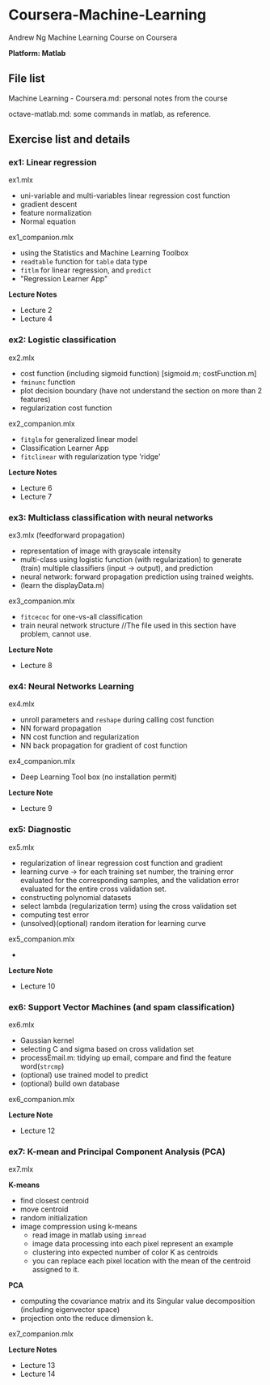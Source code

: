 # Coursera-Machine-Learning
Andrew Ng Machine Learning Course on Coursera

__Platform: Matlab__

## File list

Machine Learning - Coursera.md: personal notes from the course

octave-matlab.md: some commands in matlab, as reference.



## Exercise list and details

### ex1:  Linear regression

ex1.mlx

- uni-variable and multi-variables linear regression cost function
- gradient descent
- feature normalization
- Normal equation

ex1_companion.mlx

- using the Statistics and Machine Learning Toolbox
- `readtable` function for `table` data type
- `fitlm` for linear regression, and `predict`
- "Regression Learner App"

__Lecture Notes__

- Lecture 2
- Lecture 4

### ex2:  Logistic classification

ex2.mlx

- cost function (including sigmoid function) [sigmoid.m; costFunction.m]
- `fminunc` function
- plot decision boundary (have not understand the section on more than 2 features)
- regularization cost function

ex2_companion.mlx

- `fitglm` for generalized linear model
- Classification Learner App
- `fitclinear` with regularization type 'ridge'  

__Lecture Notes__

- Lecture 6
- Lecture 7

### ex3: Multiclass classification with neural networks

ex3.mlx (feedforward propagation)

- representation of image with grayscale intensity
- multi-class using logistic function (with regularization) to generate (train) multiple classifiers (input -> output), and prediction
- neural network: forward propagation prediction using trained weights. 
- (learn the displayData.m)

ex3_companion.mlx

- `fitcecoc` for one-vs-all classification
- train neural network structure //The file used in this section have problem, cannot use. 

__Lecture Note__

- Lecture 8

### ex4: Neural Networks Learning

ex4.mlx

- unroll parameters and `reshape` during calling cost function
- NN forward propagation
- NN cost function and regularization
- NN back propagation for gradient of cost function

ex4_companion.mlx

- Deep Learning Tool box (no installation permit)

**Lecture Note**

- Lecture 9

### ex5: Diagnostic

ex5.mlx

- regularization of linear regression cost function and gradient
- learning curve -> for each training set number, the training error evaluated for the corresponding samples, and the validation error evaluated for the entire cross validation set. 
- constructing polynomial datasets
- select lambda (regularization term) using the cross validation set
- computing test error
- (unsolved)(optional) random iteration for learning curve

ex5_companion.mlx

- 

**Lecture Note**

- Lecture 10

### ex6: Support Vector Machines (and spam classification)

ex6.mlx

- Gaussian kernel
- selecting C and sigma based on cross validation set
- processEmail.m: tidying up email, compare and find the feature word(`strcmp`)
- (optional) use trained model to predict
- (optional) build own database



ex6_companion.mlx



**Lecture Note**

- Lecture 12



### ex7: K-mean and Principal Component Analysis (PCA)

ex7.mlx

**K-means**

- find closest centroid
- move centroid
- random initialization
- image compression using k-means
  - read image in matlab using `imread`
  - image data processing into each pixel represent an example
  - clustering into expected number of color K as centroids
  - you can replace each pixel location with the mean of the centroid assigned to it.

**PCA**

- computing the covariance matrix and its Singular value decomposition (including eigenvector space)
- projection onto the reduce dimension k. 



ex7_companion.mlx



**Lecture Notes**

- Lecture 13
- Lecture 14
